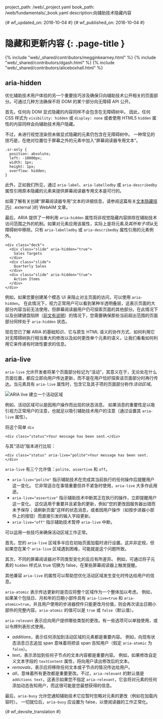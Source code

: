 project_path: /web/_project.yaml
book_path: /web/fundamentals/_book.yaml
description:向辅助技术隐藏内容


{# wf_updated_on: 2016-10-04 #}
{# wf_published_on: 2016-10-04 #}

# 隐藏和更新内容 {: .page-title }

{% include "web/_shared/contributors/megginkearney.html" %}
{% include "web/_shared/contributors/dgash.html" %}
{% include "web/_shared/contributors/aliceboxhall.html" %}

## aria-hidden

优化辅助技术用户体验的另一个重要技巧涉及确保只向辅助技术公开相关的页面部分。可通过几种方法确保不将 DOM 的某个部分向无障碍 API 公开。


首先，任何向 DOM 显式隐藏的内容同样不会包含在无障碍树中。
因此，任何 CSS 样式为 `visibility: hidden` 或 `display: none` 或者使用 HTML5 `hidden` 属性的内容同样会向辅助技术用户隐藏。



不过，未进行视觉渲染但未做显式隐藏的元素仍包含在无障碍树中。
一种常见的技巧是，在绝对位置位于屏幕之外的元素中加入“屏幕阅读器专用文本”。



    .sr-only {
      position: absolute;
      left: -10000px;
      width: 1px;
      height: 1px;
      overflow: hidden;
    }
    

此外，正如我们所见，通过 `aria-label`、`aria-labelledby` 或 `aria-describedby` 属性引用原本隐藏的元素来提供屏幕阅读器专用文本是可行的。



如需了解有关创建“屏幕阅读器专用”文本的详细信息，请参阅这篇有关[文本隐藏技巧](http://webaim.org/techniques/css/invisiblecontent/#techniques){: .external }的 WebAIM 文章。



最后，ARIA 提供了一种利用 `aria-hidden` 属性将非视觉隐藏内容排除在辅助技术访问范围之外的机制。如果对元素应用该属性，实际上是将元素*及其所有子项*从无障碍树中移除。只有 `aria-labelledby` 或 `aria-describedby` 属性引用的元素例外。


    <div class="deck">
      <div class="slide" aria-hidden="true">
        Sales Targets
      </div>
      <div class="slide">
        Quarterly Sales
      </div>
      <div class="slide" aria-hidden="true">
        Action Items
      </div>
    </div>

例如，如果您要创建某个模态 UI 来阻止对主页面的访问，可以使用 `aria-hidden`。
在此情况下，视力正常用户可以看到某种半透明叠层，这表示页面的大部分内容当前无法使用，但屏幕阅读器用户仍可探索页面的其他部分。在此情况下以及创建键盘陷阱（[前文有说明](/web/fundamentals/accessibility/focus/using-tabindex#modals-and-keyboard-traps)）的情况下，您需要确保那些当前超出范围的页面部分同样处于 `aria-hidden` 状态。




现在您已了解 ARIA 的基础知识、它与原生 HTML 语义的协作方式、如何利用它对无障碍树执行相当重大的修改以及如何更改单个元素的语义，让我们看看如何利用它来传递有时效性要求的信息。




## aria-live

`aria-live` 允许开发者将某个页面部分标记为“活动”，其意义在于，无论处在什么页面位置，都应立即向用户传达更新，而不是在用户恰好探索该页面部分时再行传达。当元素具有 `aria-live` 属性时，包含它及其子项的页面部分称作*活动区域*。



![ARIA live 建立一个活动区域](imgs/aria-live.jpg)

例如，活动区域可以是因用户操作而出现的状态消息。
如果消息的重要性足以吸引视力正常用户的注意，也就足以吸引辅助技术用户的注意（通过设置其 `aria-live` 属性）。

将这个简单 `div`


    <div class="status">Your message has been sent.</div>
    

与其“活动”版本进行比较：


    <div class="status" aria-live="polite">Your message has been sent.</div>
    

`aria-live` 有三个允许值：`polite`、`assertive` 和 `off`。

 - `aria-live="polite"` 指示辅助技术在完成其当前执行的任何操作后提醒用户这一变化。
它非常适合在事情重要但并不紧急时使用，`aria-live` 大多作此用途。
 - `aria-live="assertive"` 指示辅助技术中断其正在执行的操作，立即提醒用户这一变化。
这仅适用于重要并且紧急的更新，例如“您的更改因服务器出错而未予保存；请刷新页面”这样的状态消息，或者因用户操作（如按步进器小部件上的按钮）而直接引发的输入字段更新。
 - `aria-live="off"` 指示辅助技术暂停 `aria-live` 中断。


可以运用一些技巧来确保活动区域工作正常。

首先，您的 `aria-live` 区域多半应在初始页面加载时进行设置。这并非定规，但如果您在某个 `aria-live` 区域遇到困难，可能就是这个问题所致。



其次，不同的屏幕阅读器对不同类型变化的反应有所差异。
例如，可通过将子元素的 `hidden` 样式从 true 切换为 false，在某些屏幕阅读器上触发提醒。


其他兼容 `aria-live` 的属性可以帮助您优化活动区域发生变化时传达给用户的信息。


`aria-atomic` 表示传达更新时是否应将整个区域作为一个整体加以考虑。
例如，如果某个包括日、月和年的日期小部件具有 `aria-live=true` 和 `aria-atomic=true`，并且用户使用的步进器控件只能更改月份值，则会再次读出日期小部件的完整内容。`aria-atomic` 的值可以是 `true` 或 `false`（默认值）。





`aria-relevant` 表示应向用户提供哪些类型的更改。有一些选项可以单独使用，或以令牌列表形式使用。


 - *additions*，表示任何添加到活动区域的元素都是重要内容。
例如，向现有状态消息日志追加 span 意味着将把该 span 告知用户（假定 `aria-atomic` 为 `false`）。
 - *text*，表示添加到任何子节点的文本内容都是重要内容。
例如，如果修改自定义文本字段的 `textContent` 属性，将向用户读出修改后的文本。
 - *removals*，表示应将移除任何文本或子节点的情况传达给用户。
 - *all*，意味着所有更改都是重要更改。不过，`aria-relevant` 的默认值是 `additions text`，这表示如果您不指定 `aria-relevant`，它会将对元素的任何添加动态告知用户，而这很可能是您最想获得的信息。




最后，`aria-busy` 允许您通知辅助技术它应暂时忽略对元素的更改（例如在加载内容时）。
一切就位后，`aria-busy` 应设置为 false，以使阅读器的工作正常化。


 


{# wf_devsite_translation #}
